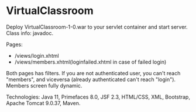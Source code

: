 # VirtualClassroom

Deploy VirtualClassroom-1-0.war to your servlet container and start server.
Class info: javadoc.

Pages: 
* /views/login.xhtml
* /views/members.xhtml(loginfailed.xhtml in case of failed login)
              
Both pages has filters. If you are not authenticated user, you can't reach "members", and viceversa (already authenticated can't reach "login").
Members screen fully dynamic.

Technologies: Java 11, Primefaces 8.0, JSF 2.3, HTML/CSS, XML, Bootstrap, Apache Tomcat 9.0.37, Maven.
